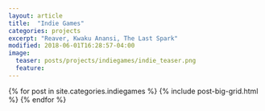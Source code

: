 ```yaml
---
layout: article
title:  "Indie Games"
categories: projects
excerpt: "Reaver, Kwaku Anansi, The Last Spark"
modified: 2018-06-01T16:28:57-04:00
image:
  teaser: posts/projects/indiegames/indie_teaser.png
  feature:
---
```


<div class="tiles">
{% for post in site.categories.indiegames %}
  {% include post-big-grid.html %}
{% endfor %}
</div><!-- /.tiles -->


